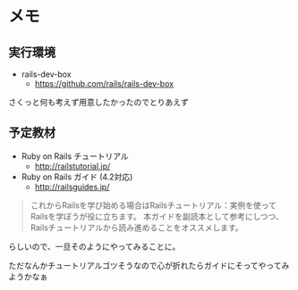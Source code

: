 # メモ

## 実行環境

* rails-dev-box
  * https://github.com/rails/rails-dev-box

さくっと何も考えず用意したかったのでとりあえず

## 予定教材

* Ruby on Rails チュートリアル
  * http://railstutorial.jp/
* Ruby on Rails ガイド (4.2対応)
  * http://railsguides.jp/


> これからRailsを学び始める場合はRailsチュートリアル：実例を使ってRailsを学ぼうが役に立ちます。
> 本ガイドを副読本として参考にしつつ、Railsチュートリアルから読み進めることをオススメします。 

らしいので、一旦そのようにやってみることに。

ただなんかチュートリアルゴツそうなので心が折れたらガイドにそってやってみようかなぁ
